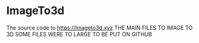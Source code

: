 # ImageTo3d
The source code to https://Imageto3d.xyz
THE MAIN FILES TO IMAGE TO 3D 
SOME FILES WERE TO LARGE TO BE PUT ON GITHUB
